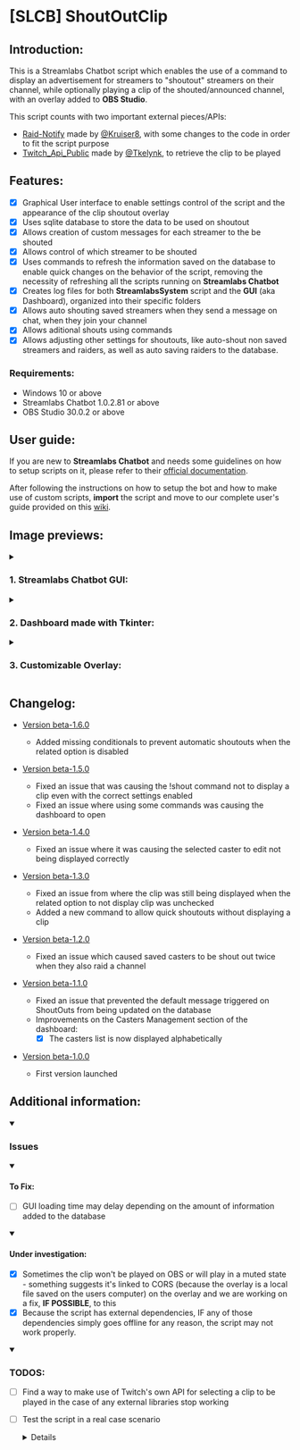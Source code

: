 # [SLCB] ShoutOutClip

## Introduction:

This is a Streamlabs Chatbot script which enables the use of a command to display an advertisement for streamers to "shoutout" streamers on their channel, while optionally playing a clip of the shouted/announced channel, with an overlay added to **OBS Studio**.

This script counts with two important external pieces/APIs:

- [Raid-Notify](https://github.com/Kruiser8/Raid-Notify) made by [@Kruiser8](https://github.com/Kruiser8), with some changes to the code in order to fit the script purpose
- [Twitch_Api_Public](https://github.com/teklynk/twitch_api_public) made by [@Tkelynk](https://github.com/teklynk), to retrieve the clip to be played

## Features:

- [x] Graphical User interface to enable settings control of the script and the appearance of the clip shoutout overlay
- [x] Uses sqlite database to store the data to be used on shoutout
- [x] Allows creation of custom messages for each streamer to the be shouted
- [x] Allows control of which streamer to be shouted
- [x] Uses commands to refresh the information saved on the database to enable quick changes on the behavior of the script, removing the necessity of refreshing all the scripts running on **Streamlabs Chatbot**
- [x] Creates log files for both **StreamlabsSystem** script and the **GUI** (aka Dashboard), organized into their specific folders
- [x] Allows auto shouting saved streamers when they send a message on chat, when they join your channel
- [x] Allows aditional shouts using commands
- [x] Allows adjusting other settings for shoutouts, like auto-shout non saved streamers and raiders, as well as auto saving raiders to the database.

### Requirements:

- Windows 10 or above
- Streamlabs Chatbot 1.0.2.81 or above
- OBS Studio 30.0.2 or above

## User guide:

If you are new to **Streamlabs Chatbot** and needs some guidelines on how to setup scripts on it, please refer to their [official documentation](https://cdn.streamlabs.com/chatbot/Documentation_Twitch.pdf).

After following the instructions on how to setup the bot and how to make use of custom scripts, **import** the script and move to our complete user's guide provided on this [wiki](https://github.com/vonschappler/SLCB-ShoutOutClip/wiki/User-Guide).

## Image previews:

<details>
<summary>

### 1. Streamlabs Chatbot GUI:

</summary>

![slcb-gui](./images/slcb.png)

</details>

<details>
<summary>

### 2. Dashboard made with Tkinter:

</summary>

![dashboard-gui](./images/dashboard.png)

</details>

<details>
<summary>

### 3. Customizable Overlay:

</summary>

![overlay](./images/overlay.png)

</details>

<!-- Other images -->

## Changelog:

- [Version beta-1.6.0](https://github.com/vonschappler/SLCB-ShoutOutClip/releases/tag/beta-1.6.0)

  - Added missing conditionals to prevent automatic shoutouts when the related option is disabled

- [Version beta-1.5.0](https://github.com/vonschappler/SLCB-ShoutOutClip/releases/tag/beta-1.5.0)

  - Fixed an issue that was causing the !shout command not to display a clip even with the correct settings enabled
  - Fixed an issue where using some commands was causing the dashboard to open

- [Version beta-1.4.0](https://github.com/vonschappler/SLCB-ShoutOutClip/releases/tag/beta-1.4.0)

  - Fixed an issue where it was causing the selected caster to edit not being displayed correctly

- [Version beta-1.3.0](https://github.com/vonschappler/SLCB-ShoutOutClip/releases/tag/beta-1.3.0)

  - Fixed an issue from where the clip was still being displayed when the related option to not display clip was unchecked
  - Added a new command to allow quick shoutouts without displaying a clip

- [Version beta-1.2.0](https://github.com/vonschappler/SLCB-ShoutOutClip/releases/tag/beta-1.2.0)

  - Fixed an issue which caused saved casters to be shout out twice when they also raid a channel

- [Version beta-1.1.0](https://github.com/vonschappler/SLCB-ShoutOutClip/releases/tag/beta-1.1.0)

  - Fixed an issue that prevented the default message triggered on ShoutOuts from being updated on the database
  - Improvements on the Casters Management section of the dashboard:
    - [x] The casters list is now displayed alphabetically

- [Version beta-1.0.0](https://github.com/vonschappler/SLCB-ShoutOutClip/releases/tag/beta-1.0.0)
  - First version launched

## Additional information:

<details open>
<summary>

### Issues

</summary>

<details open>
<summary>

#### To Fix:

</summary>

- [ ] GUI loading time may delay depending on the amount of information added to the database

</details>

<details open>
<summary>

#### Under investigation:

</summary>

- [x] Sometimes the clip won't be played on OBS or will play in a muted state - something suggests it's linked to CORS (because the overlay is a local file saved on the users computer) on the overlay and we are working on a fix, **IF POSSIBLE**, to this
- [x] Because the script has external dependencies, IF any of those dependencies simply goes offline for any reason, the script may not work properly.

</details>

</details>

<details open>
<summary>

### TODOS:

</summary>

- [ ] Find a way to make use of Twitch's own API for selecting a clip to be played in the case of any external libraries stop working

- [ ] Test the script in a real case scenario
  <details>
    
    - Although the script is working as intented with fake data, some tests on real case scenarios is required before releasing the final version of it.

  </details>

</details>
